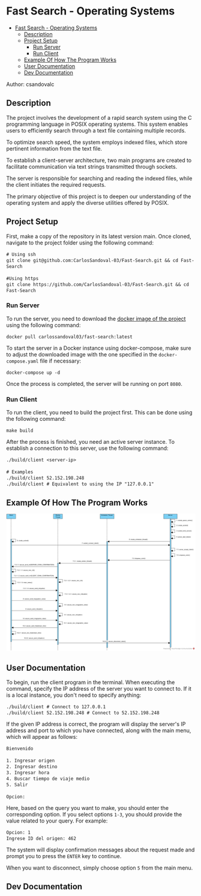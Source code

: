 # Fast Search - Operating Systems

- [Fast Search - Operating Systems](#fast-search---operating-systems)
  - [Description](#description)
  - [Project Setup](#project-setup)
    - [Run Server](#run-server)
    - [Run Client](#run-client)
  - [Example Of How The Program Works](#example-of-how-the-program-works)
  - [User Documentation](#user-documentation)
  - [Dev Documentation](#dev-documentation)

Author: csandovalc

## Description

The project involves the development of a rapid search system using the C programming language in POSIX operating systems. This system enables users to efficiently search through a text file containing multiple records.

To optimize search speed, the system employs indexed files, which store pertinent information from the text file.

To establish a client-server architecture, two main programs are created to facilitate communication via text strings transmitted through sockets.

The server is responsible for searching and reading the indexed files, while the client initiates the required requests.

The primary objective of this project is to deepen our understanding of the operating system and apply the diverse utilities offered by POSIX.

## Project Setup

First, make a copy of the repository in its latest version main. Once cloned, navigate to the project folder using the following command:

```shell
# Using ssh
git clone git@github.com:CarlosSandoval-03/Fast-Search.git && cd Fast-Search

#Using https
git clone https://github.com/CarlosSandoval-03/Fast-Search.git && cd Fast-Search
```

### Run Server

To run the server, you need to download the [docker image of the project](https://hub.docker.com/r/carlossandoval03/fast-search) using the following command:

```shell
docker pull carlossandoval03/fast-search:latest
```

To start the server in a Docker instance using docker-compose, make sure to adjust the downloaded image with the one specified in the `docker-compose.yaml` file if necessary:

```shell
docker-compose up -d
```

Once the process is completed, the server will be running on port `8080`.

### Run Client

To run the client, you need to build the project first. This can be done using the following command:

```shell
make build
```

After the process is finished, you need an active server instance. To establish a connection to this server, use the following command:

```shell
./build/client <server-ip>

# Examples
./build/client 52.152.198.248
./build/client # Equivalent to using the IP "127.0.0.1"
```

## Example Of How The Program Works

![Sequence Diagram Of Fast Search](images/Sequence_Diagram.jpg)

## User Documentation

To begin, run the client program in the terminal. When executing the command, specify the IP address of the server you want to connect to. If it is a local instance, you don't need to specify anything:

```shell
./build/client # Connect to 127.0.0.1
./build/client 52.152.198.248 # Connect to 52.152.198.248
```

If the given IP address is correct, the program will display the server's IP address and port to which you have connected, along with the main menu, which will appear as follows:

```text
Bienvenido

1. Ingresar origen
2. Ingresar destino
3. Ingresar hora
4. Buscar tiempo de viaje medio
5. Salir

Opcion:
```

Here, based on the query you want to make, you should enter the corresponding option. If you select options `1-3`, you should provide the value related to your query. For example:

```text
Opcion: 1
Ingrese ID del origen: 462
```

The system will display confirmation messages about the request made and prompt you to press the `ENTER` key to continue.

When you want to disconnect, simply choose option `5` from the main menu.

## Dev Documentation
